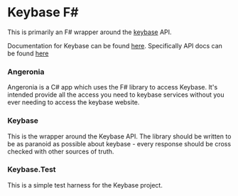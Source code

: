 # Keybase F&#35;

This is primarily an F# wrapper around the [keybase](martindevans@gmail.com) API.

Documentation for Keybase can be found [here](https://keybase.io/docs). Specifically API docs can be found [here](https://keybase.io/docs/api/1.0)

### Angeronia

Angeronia is a C# app which uses the F# library to access Keybase. It's intended provide all the access you need to keybase services without you ever needing to access the keybase website.

### Keybase

This is the wrapper around the Keybase API. The library should be written to be as paranoid as possible about keybase - every response should be cross checked with other sources of truth.

### Keybase.Test

This is a simple test harness for the Keybase project.